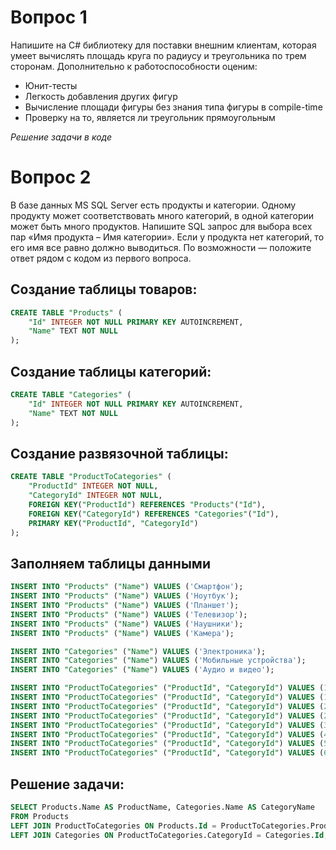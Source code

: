 # Вопрос 1
Напишите на C# библиотеку для поставки внешним клиентам, которая умеет вычислять площадь круга по радиусу и треугольника по трем сторонам. Дополнительно к работоспособности оценим:
- Юнит-тесты
- Легкость добавления других фигур
- Вычисление площади фигуры без знания типа фигуры в compile-time
- Проверку на то, является ли треугольник прямоугольным

*Решение задачи в коде*

# Вопрос 2
В базе данных MS SQL Server есть продукты и категории. Одному продукту может соответствовать много категорий, в одной категории может быть много продуктов. Напишите SQL запрос для выбора всех пар «Имя продукта – Имя категории». Если у продукта нет категорий, то его имя все равно должно выводиться.
По возможности — положите ответ рядом с кодом из первого вопроса.

## Создание таблицы товаров:
```sql
CREATE TABLE "Products" (
    "Id" INTEGER NOT NULL PRIMARY KEY AUTOINCREMENT,
    "Name" TEXT NOT NULL
);
```

## Создание таблицы категорий:
```sql
CREATE TABLE "Categories" (
    "Id" INTEGER NOT NULL PRIMARY KEY AUTOINCREMENT,
    "Name" TEXT NOT NULL
);
```

## Создание развязочной таблицы:
```sql
CREATE TABLE "ProductToCategories" (
    "ProductId" INTEGER NOT NULL,
    "CategoryId" INTEGER NOT NULL,
    FOREIGN KEY("ProductId") REFERENCES "Products"("Id"),
    FOREIGN KEY("CategoryId") REFERENCES "Categories"("Id"),
    PRIMARY KEY("ProductId", "CategoryId")
);
```

## Заполняем таблицы данными
```sql
INSERT INTO "Products" ("Name") VALUES ('Смартфон');
INSERT INTO "Products" ("Name") VALUES ('Ноутбук');
INSERT INTO "Products" ("Name") VALUES ('Планшет');
INSERT INTO "Products" ("Name") VALUES ('Телевизор');
INSERT INTO "Products" ("Name") VALUES ('Наушники');
INSERT INTO "Products" ("Name") VALUES ('Камера');

INSERT INTO "Categories" ("Name") VALUES ('Электроника');
INSERT INTO "Categories" ("Name") VALUES ('Мобильные устройства');
INSERT INTO "Categories" ("Name") VALUES ('Аудио и видео');

INSERT INTO "ProductToCategories" ("ProductId", "CategoryId") VALUES (1, 1);
INSERT INTO "ProductToCategories" ("ProductId", "CategoryId") VALUES (1, 2);
INSERT INTO "ProductToCategories" ("ProductId", "CategoryId") VALUES (2, 1);
INSERT INTO "ProductToCategories" ("ProductId", "CategoryId") VALUES (2, 2);
INSERT INTO "ProductToCategories" ("ProductId", "CategoryId") VALUES (3, 2);
INSERT INTO "ProductToCategories" ("ProductId", "CategoryId") VALUES (4, 3);
INSERT INTO "ProductToCategories" ("ProductId", "CategoryId") VALUES (5, 3);
INSERT INTO "ProductToCategories" ("ProductId", "CategoryId") VALUES (6, 1);
```

## Решение задачи:
```sql
SELECT Products.Name AS ProductName, Categories.Name AS CategoryName
FROM Products
LEFT JOIN ProductToCategories ON Products.Id = ProductToCategories.ProductId
LEFT JOIN Categories ON ProductToCategories.CategoryId = Categories.Id;
```
